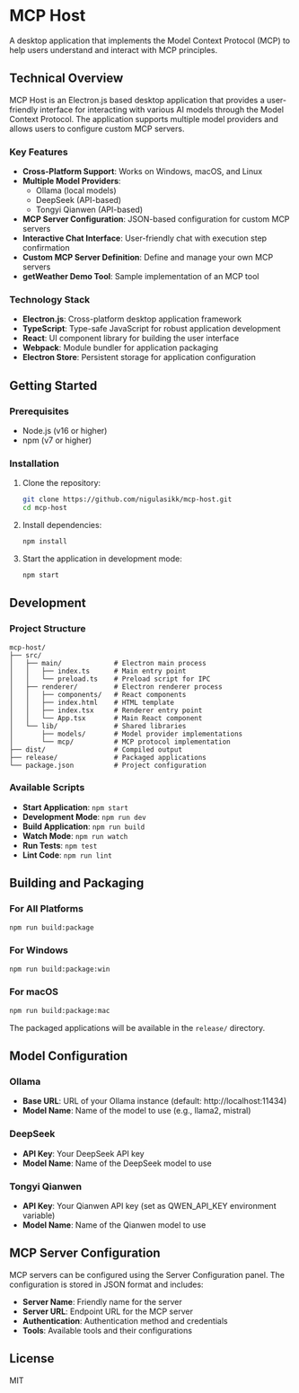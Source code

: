 # MCP Host

A desktop application that implements the Model Context Protocol (MCP) to help users understand and interact with MCP principles.

## Technical Overview

MCP Host is an Electron.js based desktop application that provides a user-friendly interface for interacting with various AI models through the Model Context Protocol. The application supports multiple model providers and allows users to configure custom MCP servers.

### Key Features

- **Cross-Platform Support**: Works on Windows, macOS, and Linux
- **Multiple Model Providers**: 
  - Ollama (local models)
  - DeepSeek (API-based)
  - Tongyi Qianwen (API-based)
- **MCP Server Configuration**: JSON-based configuration for custom MCP servers
- **Interactive Chat Interface**: User-friendly chat with execution step confirmation
- **Custom MCP Server Definition**: Define and manage your own MCP servers
- **getWeather Demo Tool**: Sample implementation of an MCP tool

### Technology Stack

- **Electron.js**: Cross-platform desktop application framework
- **TypeScript**: Type-safe JavaScript for robust application development
- **React**: UI component library for building the user interface
- **Webpack**: Module bundler for application packaging
- **Electron Store**: Persistent storage for application configuration

## Getting Started

### Prerequisites

- Node.js (v16 or higher)
- npm (v7 or higher)

### Installation

1. Clone the repository:
   ```bash
   git clone https://github.com/nigulasikk/mcp-host.git
   cd mcp-host
   ```

2. Install dependencies:
   ```bash
   npm install
   ```

3. Start the application in development mode:
   ```bash
   npm start
   ```

## Development

### Project Structure

```
mcp-host/
├── src/
│   ├── main/             # Electron main process
│   │   ├── index.ts      # Main entry point
│   │   └── preload.ts    # Preload script for IPC
│   ├── renderer/         # Electron renderer process
│   │   ├── components/   # React components
│   │   ├── index.html    # HTML template
│   │   ├── index.tsx     # Renderer entry point
│   │   └── App.tsx       # Main React component
│   └── lib/              # Shared libraries
│       ├── models/       # Model provider implementations
│       └── mcp/          # MCP protocol implementation
├── dist/                 # Compiled output
├── release/              # Packaged applications
└── package.json          # Project configuration
```

### Available Scripts

- **Start Application**: `npm start`
- **Development Mode**: `npm run dev`
- **Build Application**: `npm run build`
- **Watch Mode**: `npm run watch`
- **Run Tests**: `npm test`
- **Lint Code**: `npm run lint`

## Building and Packaging

### For All Platforms

```bash
npm run build:package
```

### For Windows

```bash
npm run build:package:win
```

### For macOS

```bash
npm run build:package:mac
```

The packaged applications will be available in the `release/` directory.

## Model Configuration

### Ollama

- **Base URL**: URL of your Ollama instance (default: http://localhost:11434)
- **Model Name**: Name of the model to use (e.g., llama2, mistral)

### DeepSeek

- **API Key**: Your DeepSeek API key
- **Model Name**: Name of the DeepSeek model to use

### Tongyi Qianwen

- **API Key**: Your Qianwen API key (set as QWEN_API_KEY environment variable)
- **Model Name**: Name of the Qianwen model to use

## MCP Server Configuration

MCP servers can be configured using the Server Configuration panel. The configuration is stored in JSON format and includes:

- **Server Name**: Friendly name for the server
- **Server URL**: Endpoint URL for the MCP server
- **Authentication**: Authentication method and credentials
- **Tools**: Available tools and their configurations

## License

MIT
